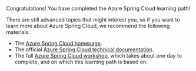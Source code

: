 Congratulations! You have completed the Azure Spring Cloud learning path!

There are still advanced topics that might interest you, so if you want to learn more about Azure Spring Cloud, we recommend the following materials:

- The [Azure Spring Cloud homepage](https://azure.microsoft.com/fr-fr/services/spring-cloud/?WT.mc_id=azurespringcloud-mslearn-judubois).
- The official [Azure Spring Cloud technical documentation](https://docs.microsoft.com/azure/spring-cloud/?WT.mc_id=azurespringcloud-mslearn-judubois).
- The full [Azure Spring Cloud workshop](https://github.com/microsoft/azure-spring-cloud-training), which takes about one day to complete, and on which this learning path is based on.
